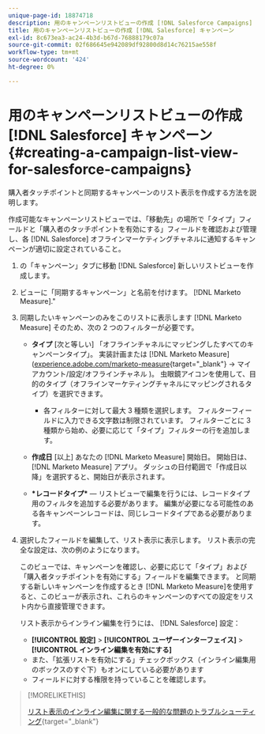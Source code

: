 ```yaml
---
unique-page-id: 18874718
description: 用のキャンペーンリストビューの作成 [!DNL Salesforce Campaigns] - [!DNL Marketo Measure]  — 製品ドキュメント
title: 用のキャンペーンリストビューの作成 [!DNL Salesforce] キャンペーン
exl-id: 8c673ea3-ac24-4b3d-b67d-76888179c07a
source-git-commit: 02f686645e942089df92800d8d14c76215ae558f
workflow-type: tm+mt
source-wordcount: '424'
ht-degree: 0%

---
```


# 用のキャンペーンリストビューの作成 [!DNL Salesforce] キャンペーン {#creating-a-campaign-list-view-for-salesforce-campaigns}

購入者タッチポイントと同期するキャンペーンのリスト表示を作成する方法を説明します。

作成可能なキャンペーンリストビューでは、「移動先」の場所で「タイプ」フィールドと「購入者のタッチポイントを有効にする」フィールドを確認および管理し、各 [!DNL Salesforce] オフラインマーケティングチャネルに通知するキャンペーンが適切に設定されていること。

1. の「キャンペーン」タブに移動 [!DNL Salesforce] 新しいリストビューを作成します。
1. ビューに「同期するキャンペーン」と名前を付けます。 [!DNL Marketo Measure].&quot;
1. 同期したいキャンペーンのみをこのリストに表示します [!DNL Marketo Measure] そのため、次の 2 つのフィルターが必要です。

   * **タイプ** [次と等しい] 「オフラインチャネルにマッピングしたすべてのキャンペーンタイプ」。 実装計画または [!DNL Marketo Measure] ([experience.adobe.com/marketo-measure](https://experience.adobe.com/marketo-measure){target="_blank"} -> マイアカウント/設定/オフラインチャネル )。 虫眼鏡アイコンを使用して、目的のタイプ（オフラインマーケティングチャネルにマッピングされるタイプ）を選択できます。

      * 各フィルターに対して最大 3 種類を選択します。 フィルターフィールドに入力できる文字数は制限されています。 フィルターごとに 3 種類から始め、必要に応じて「タイプ」フィルターの行を追加します。
   * **作成日** [以上] あなたの [!DNL Marketo Measure] 開始日。 開始日は、 [!DNL Marketo Measure] アプリ。 ダッシュの日付範囲で「作成日以降」を選択すると、開始日が表示されます。
   * **&#42;レコードタイプ&#42;**  — リストビューで編集を行うには、レコードタイプ用のフィルタを追加する必要があります。 編集が必要になる可能性のある各キャンペーンレコードは、同じレコードタイプである必要があります。


1. 選択したフィールドを編集して、リスト表示に表示します。 リスト表示の完全な設定は、次の例のようになります。

   このビューでは、キャンペーンを確認し、必要に応じて「タイプ」および「購入者タッチポイントを有効にする」フィールドを編集できます。 と同期する新しいキャンペーンを作成するとき [!DNL Marketo Measure]を使用すると、このビューが表示され、これらのキャンペーンのすべての設定をリスト内から直接管理できます。

   リスト表示からインライン編集を行うには、 [!DNL Salesforce] 設定：

   * **[!UICONTROL 設定]** > **[!UICONTROL ユーザーインターフェイス]** > **[!UICONTROL インライン編集を有効にする]**
   * また、「拡張リストを有効にする」チェックボックス（インライン編集用のボックスのすぐ下）もオンにしている必要があります
   * フィールドに対する権限を持っていることを確認します。

>[!MORELIKETHIS]
>
>[リスト表示のインライン編集に関する一般的な問題のトラブルシューティング](http://help.salesforce.com/articleView?id=000003911&amp;language=en_US&amp;type=1){target="_blank"}

